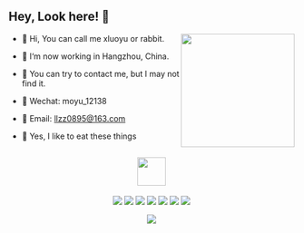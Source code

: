 <h2>Hey, Look here! 👋</h2>

<img src="https://giffiles.alphacoders.com/398/3987.gif" width="200" align="right"></img>

* 🍑 Hi, You can call me xluoyu or rabbit.

* 🍉 I‘m now working in Hangzhou, China.

* 🍗 You can try to contact me, but I may not find it.

* 🍪 Wechat: moyu_12138

* 🍰 Email: llzz0895@163.com

* 🍭 Yes, I like to eat these things



<h2 align="center"><img src="https://media.giphy.com/media/mGcNjsfWAjY5AEZNw6/giphy.gif" width="50"></h2>
<p align="center">
<img src="https://img.shields.io/badge/-TypeScript-black?style=flat-square&logo=typescript"/>
<img src="https://img.shields.io/badge/-JavaScript-black?style=flat-square&logo=javascript"/>
<img src="https://img.shields.io/badge/-Nodejs-black?style=flat-square&logo=Node.js"/>
<img src="https://img.shields.io/badge/-Nestjs-black?style=flat-square&logo=Nest.js"/>
<img src="https://img.shields.io/badge/-Vue-black?style=flat-square&logo=vue"/>
<img src="https://img.shields.io/badge/-Git-black?style=flat-square&logo=git"/>
<img src="https://img.shields.io/badge/-GitHub-black?style=flat-square&logo=github"/>
</p>


 
<p align = "center">
 <img src="https://activity-graph.herokuapp.com/graph?username=xluoyu&theme=redical">
</p>
